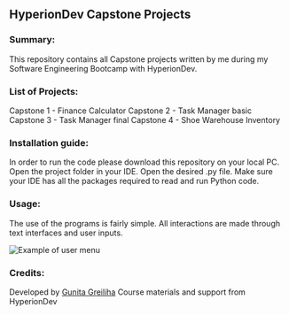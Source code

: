 ## HyperionDev Capstone Projects

### Summary:
This repository contains all Capstone projects written by me during my Software Engineering Bootcamp with HyperionDev. 

### List of Projects:
Capstone 1 - Finance Calculator
Capstone 2 - Task Manager basic
Capstone 3 - Task Manager final
Capstone 4 - Shoe Warehouse Inventory

### Installation guide:
In order to run the code please download this repository on your local PC.
Open the project folder in your IDE.
Open the desired .py file.
Make sure your IDE has all the packages required to read and run Python code.

### Usage:
The use of the programs is fairly simple.
All interactions are made through text interfaces and user inputs.

![Example of user menu](https://user-images.githubusercontent.com/124458968/217279006-399b2fc6-d6ad-4a4c-a767-8a8bde83634f.png)

### Credits:
Developed by [Gunita Greiliha](https://github.com/GunitaGreiliha)
Course materials and support from HyperionDev
